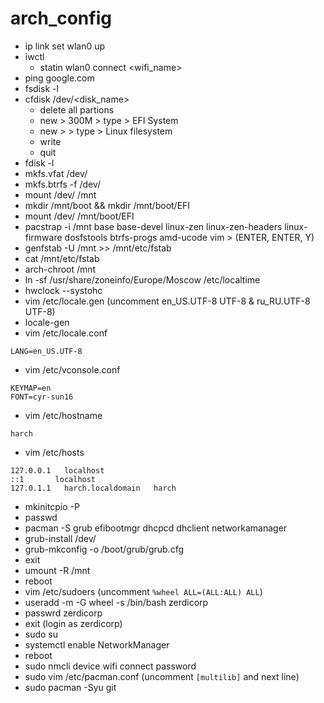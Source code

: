 # arch_config
- ip link set wlan0 up
- iwctl
  - statin wlan0 connect <wifi_name>
- ping google.com
- fsdisk -l
- cfdisk /dev/<disk_name>
  - delete all partions
  - new > 300M > type > EFI System
  - new > <all> > type > Linux filesystem
  - write
  - quit
- fdisk -l
- mkfs.vfat /dev/<EFI partion>
- mkfs.btrfs -f /dev/<Linux filesystem partion>
- mount /dev/<Linux filesystem partion> /mnt
- mkdir /mnt/boot && mkdir /mnt/boot/EFI
- mount /dev/<EFI partion> /mnt/boot/EFI
- pacstrap -i /mnt base base-devel linux-zen linux-zen-headers linux-firmware dosfstools btrfs-progs amd-ucode vim > (ENTER, ENTER, Y)
- genfstab -U /mnt >> /mnt/etc/fstab
- cat /mnt/etc/fstab
- arch-chroot /mnt
- ln -sf /usr/share/zoneinfo/Europe/Moscow /etc/localtime
- hwclock --systohc
- vim /etc/locale.gen (uncomment en_US.UTF-8 UTF-8 & ru_RU.UTF-8 UTF-8)
- locale-gen
- vim /etc/locale.conf
```
LANG=en_US.UTF-8
```
- vim /etc/vconsole.conf
```
KEYMAP=en
FONT=cyr-sun16
```
- vim /etc/hostname
```
harch
```
- vim /etc/hosts
```
127.0.0.1	localhost
::1       localhost
127.0.1.1	harch.localdomain	harch
```
- mkinitcpio -P
- passwd
- pacman -S grub efibootmgr dhcpcd dhclient networkamanager
- grub-install /dev/<disk>
- grub-mkconfig -o /boot/grub/grub.cfg
- exit
- umount -R /mnt
- reboot
- vim /etc/sudoers (uncomment `%wheel ALL=(ALL:ALL) ALL`)
- useradd -m -G wheel -s /bin/bash zerdicorp
- passwrd zerdicorp
- exit (login as zerdicorp)
- sudo su
- systemctl enable NetworkManager
- reboot
- sudo nmcli device wifi connect <SSID> password <password>
- sudo vim /etc/pacman.conf (uncomment `[multilib]` and next line)
- sudo pacman -Syu git
